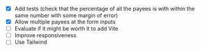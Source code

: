 - [x] Add tests (check that the percentage of all the payees is with within the same number with some margin of error)
- [x] Allow multiple payees at the form inputs
- [ ] Evaluate if it might be worth it to add Vite
- [ ] Improve responsiveness
- [ ] Use Tailwind
